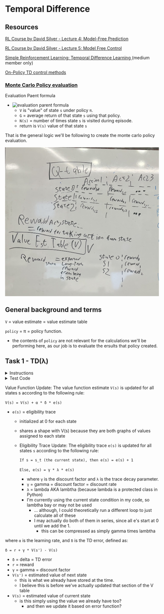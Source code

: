 # Temporal Difference

## Resources

[RL Course by David Silver - Lecture 4: Model-Free Prediction](https://www.youtube.com/watch?v=PnHCvfgC_ZA)

[RL Course by David Silver - Lecture 5: Model Free Control](https://www.youtube.com/watch?v=0g4j2k_Ggc4&list=PLqYmG7hTraZDM-OYHWgPebj2MfCFzFObQ&index=6)

[Simple Reinforcement Learning: Temporal Difference Learning
](https://medium.com/@violante.andre/simple-reinforcement-learning-temporal-difference-learning-e883ea0d65b0) (medium member only)

[On-Policy TD control methods](https://paperswithcode.com/methods/category/on-policy-td-control)

### [Monte Carlo Policy evaluation](https://www.geeksforgeeks.org/monte-carlo-policy-evaluation/)

Evaluation Paent formula

* ![evaluation parent formula](https://quicklatex.com/cache3/30/ql_456afe0ff1ee40f5503c31f1dfb79030_l3.svg)
  * `V` is "value" of state `s` under policy `π`.
  * `G` = average return of that state `s` using that policy.
  * `N(s)` = number of times state `s` is visited during episode.
  * return is `V(s)` value of that state `s`

That is the general logic we'll be following to create the monte carlo policy evaluation.

![images of respective Q and V tables](./img/Q_and_V-tables-cropped.jpg)

## General background and terms

`V` = value estimate = value estimate table

`policy` = π = policy function.
* the contents of `policy` are not relevant for the calculations we'll be performing here, as our job is to evaluate the ersults that policy created.

## Task 1 - TD(λ)

<details>
    <summary>Instructions</summary>

Write the function `def td_lambtha(env, V, policy, lambtha, episodes=5000, max_steps=100, alpha=0.1, gamma=0.99):` that performs the TD(λ) algorithm:


* `env` is the openAI environment instance

* `V` is a `numpy.ndarray` of shape `(s,)` containing the value estimate

* `policy` is a function that takes in a state and returns the next action to take

* `lambtha` is the eligibility trace factor

* `episodes` is the total number of episodes to train over

* `max_steps` is the maximum number of steps per episode

* `alpha` is the learning rate

* `gamma` is the discount rate

* Returns: `V`, the updated value estimate

</details>

<details>
    <summary>Test Code</summary>


```

$ cat 1-main.py
#!/usr/bin/env python3

import gym
import numpy as np
td_lambtha = __import__('1-td_lambtha').td_lambtha

np.random.seed(0)

env = gym.make('FrozenLake8x8-v0')
LEFT, DOWN, RIGHT, UP = 0, 1, 2, 3

def policy(s):
    p = np.random.uniform()
    if p > 0.5:
        if s % 8 != 7 and env.desc[s // 8, s % 8 + 1] != b'H':
            return RIGHT
        elif s // 8 != 7 and env.desc[s // 8 + 1, s % 8] != b'H':
            return DOWN
        elif s // 8 != 0 and env.desc[s // 8 - 1, s % 8] != b'H':
            return UP
        else:
            return LEFT
    else:
        if s // 8 != 7 and env.desc[s // 8 + 1, s % 8] != b'H':
            return DOWN
        elif s % 8 != 7 and env.desc[s // 8, s % 8 + 1] != b'H':
            return RIGHT
        elif s % 8 != 0 and env.desc[s // 8, s % 8 - 1] != b'H':
            return LEFT
        else:
            return UP

V = np.where(env.desc == b'H', -1, 1).reshape(64).astype('float64') 
np.set_printoptions(precision=4)
env.seed(0)
print(td_lambtha(env, V, policy, 0.9).reshape((8, 8)))

$ ./1-main.py
[[-0.774  -0.8288 -0.8065 -0.7214 -0.6344 -0.548  -0.4152 -0.4393]
 [-0.7643 -0.7553 -0.776  -0.6273 -0.4213 -0.4698 -0.3294 -0.4009]
 [-0.8883 -0.8796 -0.9215 -1.     -0.669  -0.37   -0.2522 -0.4788]
 [-0.9091 -0.907  -0.9199 -0.9078 -0.8009 -1.     -0.3478 -0.1532]
 [-0.8774 -0.9579 -0.9336 -1.     -0.7624 -0.8244 -0.6629 -0.1192]
 [-0.9308 -1.     -1.      0.6361 -0.7978 -0.715  -1.      0.3673]
 [-0.9145 -1.     -0.5743 -0.0703 -1.     -0.3774 -1.      0.9231]
 [-0.8599 -0.8444 -0.7795 -1.      1.      0.4657  0.5018  1.    ]]
$


```

</details>

Value Function Update: The value function estimate `V(s)` is updated for all states s according to the following rule:

`V(s) = V(s) + α * δ * e(s)`
* `e(s)` = eligibility trace
  * initialized at 0 for each state
  * shares a shape with V(s) because they are both graphs of values assigned to each state
  * Eligibility Trace Update: The eligibility trace `e(s)` is updated for all states `s` according to the following rule:


        If s = s_t (the current state), then e(s) = e(s) + 1

        Else, e(s) = γ * λ * e(s)


       * where `γ` is the discount factor and `λ` is the trace decay parameter.
       * `γ` = gamma = discount factor = discount rate
       * `λ` = lambda AKA lambtha (because lambda is a protected class in Python)
       * I'm currently using the current state condition in my code, so lambtha bay or may not be used
         * ... although, I could theoretically run a different loop to just calculate all of these
         * I may actually do both of them in series, since all e's start at 0 until we add the 1.
           * this can be compressed as simply gamma times lambtha


where `α` is the learning rate, and `δ` is the TD error, defined as:

`δ = r + γ * V(s') - V(s)`

* `δ` = delta = TD error
* `r` = reward
* `γ` = gamma = discount factor
* `V(s')` = estimated value of next state
  * this is what we already have stored at the time.
  * I believe this is before we've actually updated that section of the V table
* `V(s)` = estimated value of current state
  * is this simply using the value we already have too?
    * and then we update it based on error function?
